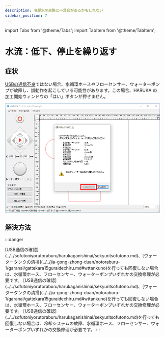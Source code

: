 ```yaml
---
description: 冷却水の経路に不具合があるかもしれない
sidebar_position: 7
---
```


import Tabs from '@theme/Tabs';
import TabItem from '@theme/TabItem';


# 水流：低下、停止を繰り返す

## 症状

[USBの通信不良](../../sofutoniyorutoraburu/harukaganishinai/sekyuritsofutono.md)ではない場合、水循環ホースやフローセンサー、ウォーターポンプが故障し、誤動作を起こしている可能性があります。この場合、HARUKA の加工開始ウィンドウの「はい」ボタンが押せません。

![](/assets/img20191021_02.png)

## 解決方法

:::danger
<Tabs>

<TabItem value="HAJIME" label="HAJIME">
[USB通信の確認](../../sofutoniyorutoraburu/harukaganishinai/sekyuritsofutono.md)、[ウォータータンクの清掃](../../jia-gong-zhong-duan/notoraburu-1/garanai/gattekara15guraidechiru.md#wttankuno)を行っても回復しない場合は、水循環ホース、フローセンサー、ウォーターポンプいずれかの交換修理が必要です。
</TabItem>

<TabItem value="HAJIME CL1" label="HAJIME CL1">
[USB通信の確認](../../sofutoniyorutoraburu/harukaganishinai/sekyuritsofutono.md)、[ウォータータンクの清掃](../../jia-gong-zhong-duan/notoraburu-1/garanai/gattekara15guraidechiru.md#wttankuno)を行っても回復しない場合は、水循環ホース、フローセンサー、ウォーターポンプいずれかの交換修理が必要です。
</TabItem>

<TabItem value="HAJIME CL1 PLUS" label="HAJIME CL1 PLUS">
[USB通信の確認](../../sofutoniyorutoraburu/harukaganishinai/sekyuritsofutono.md)を行っても回復しない場合は、冷却システムの故障、水循環ホース、フローセンサー、ウォーターポンプいずれかの交換修理が必要です。
</TabItem>

</Tabs>
:::
